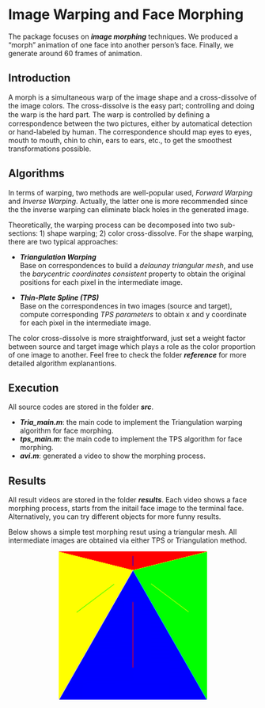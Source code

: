 # Image Warping and Face Morphing
The package focuses on **_image morphing_** techniques. We produced a “morph” animation of one face into another person’s face. Finally, we generate around 60 frames of animation.


Introduction
------------
A morph is a simultaneous warp of the image shape and a cross-dissolve of the image colors. The cross-dissolve is the easy part; controlling and doing the warp is the hard part. The warp is controlled by deﬁning a correspondence between the two pictures, either by automatical detection or hand-labeled by human. The correspondence should map eyes to eyes, mouth to mouth, chin to chin, ears to ears, etc., to get the smoothest transformations possible.


Algorithms
----------
In terms of warping, two methods are well-popular used, _Forward Warping_ and _Inverse Warping_. Actually, the latter one is more recommended since the the inverse warping can eliminate black holes in the generated image.      

Theoretically, the warping process can be decomposed into two sub-sections: 1) shape warping; 2) color cross-dissolve. For the shape warping, there are two typical approaches:
* **_Triangulation Warping_**    
  Base on correspondences to build a _delaunay triangular mesh_, and use the _barycentric coordinates consistent_ property to obtain the original positions for each pixel in the intermediate image.
  
* **_Thin-Plate Spline (TPS)_**   
  Base on the correspondences in two images (source and target), compute corresponding _TPS parameters_ to obtain x and y coordinate for each pixel in the intermediate image.

The color cross-dissolve is more straightforward, just set a weight factor between source and target image which plays a role as the color proportion of one image to another. Feel free to check the folder **_reference_** for more detailed algorithm explanantions.


Execution
---------
All source codes are stored in the folder **_src_**.
* **_Tria_main.m_**: the main code to implement the Triangulation warping algorithm for face morphing.
* **_tps_main.m_**: the main code to implement the TPS algorithm for face morphing. 
* **_avi.m_**: generated a video to show the morphing process.


Results
-------
All result videos are stored in the folder **_results_**. Each video shows a face morphing process, starts from the initail face image to the terminal face. Alternatively, you can try different objects for more funny results.       

Below shows a simple test morphing resut using a triangular mesh. All intermediate images are obtained via either TPS or Triangulation method. 
<div align=center>
  <img width="300" height="300" src="./results/eval_test.gif", alt="demo1"/>
</div>
